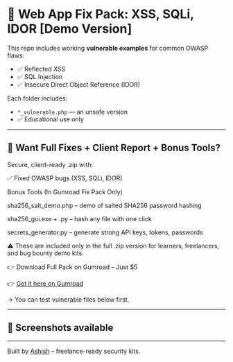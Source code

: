 # 🔐 Web App Fix Pack: XSS, SQLi, IDOR [Demo Version]

This repo includes working **vulnerable examples** for common OWASP flaws:
- ✅ Reflected XSS
- ✅ SQL Injection
- ✅ Insecure Direct Object Reference (IDOR)

Each folder includes:
- `*_vulnerable.php` — an unsafe version
- ✅ Educational use only

---

## 🎁 Want Full Fixes + Client Report + Bonus Tools?

Secure, client-ready .zip with:

✅ Fixed OWASP bugs (XSS, SQLi, IDOR)

Bonus Tools (In Gumroad Fix Pack Only)

sha256_salt_demo.php – demo of salted SHA256 password hashing

sha256_gui.exe + .py – hash any file with one click

secrets_generator.py – generate strong API keys, tokens, passwords


⚠ These are included only in the full .zip version for learners, freelancers, and bug bounty demo kits.


👉 Download Full Pack on Gumroad – Just $5

👉 [Get it here on Gumroad](https://9972755030944.gumroad.com/l/qnrjep)

-> You can test vulnerable files below first.

---

## 📎 Screenshots available

---

Built by [Ashish](https://github.com/Zerokeylabs) – freelance-ready security kits.
